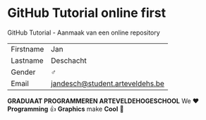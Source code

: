 # GitHub Tutorial online first

GitHub Tutorial - Aanmaak van een online repository

|           |                                |
| --------- | ------------------------------ |
| Firstname | Jan                       |
| Lastname  | Deschacht       |
| Gender    | :male_sign:                    |
| Email     | jandesch@student.arteveldehs.be |

**GRADUAAT PROGRAMMEREN ARTEVELDEHOGESCHOOL**
We :heart: **Programming** :thumbsup: **Graphics** make **Cool** :poop: